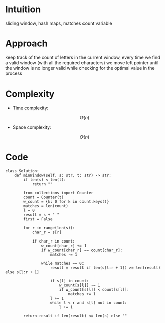 # Intuition
<!-- Describe your first thoughts on how to solve this problem. -->
sliding window, hash maps, matches count variable

# Approach
<!-- Describe your approach to solving the problem. -->
keep track of the count of letters in the current window, every time we find a valid window (with all the required characters) we move left pointer until the window is no longer valid while checking for the optimal value in the process

# Complexity
- Time complexity:
<!-- Add your time complexity here, e.g. $$O(n)$$ -->
$$O(n)$$

- Space complexity:
<!-- Add your space complexity here, e.g. $$O(n)$$ -->
$$O(n)$$

# Code
```
class Solution:
    def minWindow(self, s: str, t: str) -> str:
        if len(s) < len(t):
            return ""
        
        from collections import Counter
        count = Counter(t)
        w_count = {k: 0 for k in count.keys()}
        matches = len(count)
        l = 0
        result = s + " "
        first = False

        for r in range(len(s)):
            char_r = s[r]
            
            if char_r in count:
                w_count[char_r] += 1
                if w_count[char_r] == count[char_r]:
                    matches -= 1
                
                while matches == 0:   
                    result = result if len(s[l:r + 1]) >= len(result) else s[l:r + 1]
          
                    if s[l] in count:
                        w_count[s[l]] -= 1
                        if w_count[s[l]] < count[s[l]]:
                            matches += 1
                    l += 1
                    while l < r and s[l] not in count:
                        l += 1

        return result if len(result) <= len(s) else ""
```